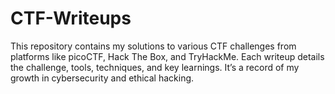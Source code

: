 # CTF-Writeups
This repository contains my solutions to various CTF challenges from platforms like picoCTF, Hack The Box, and TryHackMe. Each writeup details the challenge, tools, techniques, and key learnings. It’s a record of my growth in cybersecurity and ethical hacking.
